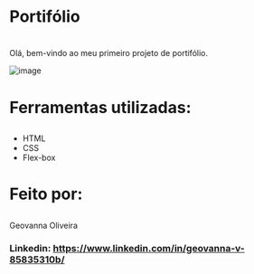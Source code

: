 # **Portifólio** <h1>

Olá, bem-vindo ao meu primeiro projeto de portifólio.

![image](https://github.com/eugegeeh/projeto.apresentacao/assets/91862134/5024fc96-cd89-450d-8e98-0ed98de76983)

# **Ferramentas utilizadas:** <h2>
* HTML
* CSS
* Flex-box

# **Feito por:** <h2>
Geovanna Oliveira <h3>
Linkedin: <https://www.linkedin.com/in/geovanna-v-85835310b/>
